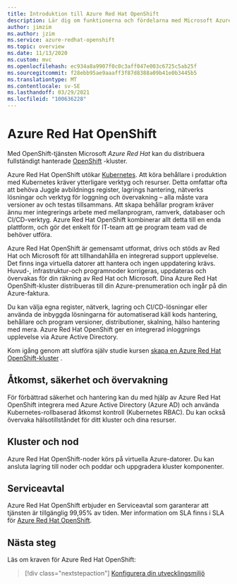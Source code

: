 ```yaml
---
title: Introduktion till Azure Red Hat OpenShift
description: Lär dig om funktionerna och fördelarna med Microsoft Azure Red Hat OpenShift för att distribuera och hantera program som baseras på behållare.
author: jimzim
ms.author: jzim
ms.service: azure-redhat-openshift
ms.topic: overview
ms.date: 11/13/2020
ms.custom: mvc
ms.openlocfilehash: ec934a8a9907f0c0c3aff047e003c6725c5ab25f
ms.sourcegitcommit: f28ebb95ae9aaaff3f87d8388a09b41e0b3445b5
ms.translationtype: MT
ms.contentlocale: sv-SE
ms.lasthandoff: 03/29/2021
ms.locfileid: "100636228"
---
```

# <a name="azure-red-hat-openshift"></a>Azure Red Hat OpenShift

Med OpenShift-tjänsten Microsoft *Azure Red Hat* kan du distribuera fullständigt hanterade [OpenShift](https://www.openshift.com/) -kluster.

Azure Red Hat OpenShift utökar [Kubernetes](https://kubernetes.io/). Att köra behållare i produktion med Kubernetes kräver ytterligare verktyg och resurser. Detta omfattar ofta att behöva Juggle avbildnings register, lagrings hantering, nätverks lösningar och verktyg för loggning och övervakning – alla måste vara versioner av och testas tillsammans. Att skapa behållar program kräver ännu mer integrerings arbete med mellanprogram, ramverk, databaser och CI/CD-verktyg. Azure Red Hat OpenShift kombinerar allt detta till en enda plattform, och gör det enkelt för IT-team att ge program team vad de behöver utföra.

Azure Red Hat OpenShift är gemensamt utformat, drivs och stöds av Red Hat och Microsoft för att tillhandahålla en integrerad support upplevelse. Det finns inga virtuella datorer att hantera och ingen uppdatering krävs. Huvud-, infrastruktur-och programnoder korrigeras, uppdateras och övervakas för din räkning av Red Hat och Microsoft. Dina Azure Red Hat OpenShift-kluster distribueras till din Azure-prenumeration och ingår på din Azure-faktura.

Du kan välja egna register, nätverk, lagring och CI/CD-lösningar eller använda de inbyggda lösningarna för automatiserad käll kods hantering, behållare och program versioner, distributioner, skalning, hälso hantering med mera. Azure Red Hat OpenShift ger en integrerad inloggnings upplevelse via Azure Active Directory.

Kom igång genom att slutföra själv studie kursen [skapa en Azure Red Hat OpenShift-kluster](tutorial-create-cluster.md) .

## <a name="access-security-and-monitoring"></a>Åtkomst, säkerhet och övervakning

För förbättrad säkerhet och hantering kan du med hjälp av Azure Red Hat OpenShift integrera med Azure Active Directory (Azure AD) och använda Kubernetes-rollbaserad åtkomst kontroll (Kubernetes RBAC). Du kan också övervaka hälsotillståndet för ditt kluster och dina resurser.

## <a name="cluster-and-node"></a>Kluster och nod

Azure Red Hat OpenShift-noder körs på virtuella Azure-datorer. Du kan ansluta lagring till noder och poddar och uppgradera kluster komponenter.

## <a name="service-level-agreement"></a>Serviceavtal

Azure Red Hat OpenShift erbjuder en Serviceavtal som garanterar att tjänsten är tillgänglig 99,95% av tiden. Mer information om SLA finns i SLA för [Azure Red Hat OpenShift](https://azure.microsoft.com/en-au/support/legal/sla/openshift/v1_0/).

## <a name="next-steps"></a>Nästa steg

Läs om kraven för Azure Red Hat OpenShift:

> [!div class="nextstepaction"]
> [Konfigurera din utvecklingsmiljö](tutorial-create-cluster.md)
